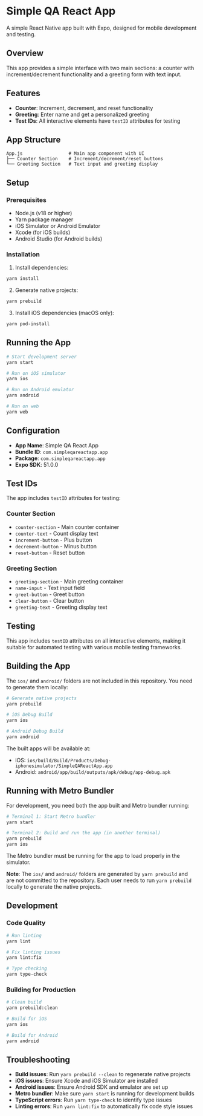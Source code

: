 # Simple QA React App

A simple React Native app built with Expo, designed for mobile development and testing.

## Overview

This app provides a simple interface with two main sections: a counter with increment/decrement functionality and a greeting form with text input.

## Features

- **Counter**: Increment, decrement, and reset functionality
- **Greeting**: Enter name and get a personalized greeting
- **Test IDs**: All interactive elements have `testID` attributes for testing

## App Structure

```
App.js                 # Main app component with UI
├── Counter Section    # Increment/decrement/reset buttons
└── Greeting Section   # Text input and greeting display
```

## Setup

### Prerequisites

- Node.js (v18 or higher)
- Yarn package manager
- iOS Simulator or Android Emulator
- Xcode (for iOS builds)
- Android Studio (for Android builds)

### Installation

1. Install dependencies:
```bash
yarn install
```

2. Generate native projects:
```bash
yarn prebuild
```

3. Install iOS dependencies (macOS only):
```bash
yarn pod-install
```

## Running the App

```bash
# Start development server
yarn start

# Run on iOS simulator
yarn ios

# Run on Android emulator
yarn android

# Run on web
yarn web
```

## Configuration

- **App Name**: Simple QA React App
- **Bundle ID**: `com.simpleqareactapp.app`
- **Package**: `com.simpleqareactapp.app`
- **Expo SDK**: 51.0.0

## Test IDs

The app includes `testID` attributes for testing:

### Counter Section
- `counter-section` - Main counter container
- `counter-text` - Count display text
- `increment-button` - Plus button
- `decrement-button` - Minus button
- `reset-button` - Reset button

### Greeting Section
- `greeting-section` - Main greeting container
- `name-input` - Text input field
- `greet-button` - Greet button
- `clear-button` - Clear button
- `greeting-text` - Greeting display text

## Testing

This app includes `testID` attributes on all interactive elements, making it suitable for automated testing with various mobile testing frameworks.

## Building the App

The `ios/` and `android/` folders are not included in this repository. You need to generate them locally:

```bash
# Generate native projects
yarn prebuild

# iOS Debug Build
yarn ios

# Android Debug Build
yarn android
```

The built apps will be available at:
- iOS: `ios/build/Build/Products/Debug-iphonesimulator/SimpleQAReactApp.app`
- Android: `android/app/build/outputs/apk/debug/app-debug.apk`

## Running with Metro Bundler

For development, you need both the app built and Metro bundler running:

```bash
# Terminal 1: Start Metro bundler
yarn start

# Terminal 2: Build and run the app (in another terminal)
yarn prebuild
yarn ios
```

The Metro bundler must be running for the app to load properly in the simulator.

**Note**: The `ios/` and `android/` folders are generated by `yarn prebuild` and are not committed to the repository. Each user needs to run `yarn prebuild` locally to generate the native projects.


## Development

### Code Quality

```bash
# Run linting
yarn lint

# Fix linting issues
yarn lint:fix

# Type checking
yarn type-check
```

### Building for Production

```bash
# Clean build
yarn prebuild:clean

# Build for iOS
yarn ios

# Build for Android
yarn android
```

## Troubleshooting

- **Build issues**: Run `yarn prebuild --clean` to regenerate native projects
- **iOS issues**: Ensure Xcode and iOS Simulator are installed
- **Android issues**: Ensure Android SDK and emulator are set up
- **Metro bundler**: Make sure `yarn start` is running for development builds
- **TypeScript errors**: Run `yarn type-check` to identify type issues
- **Linting errors**: Run `yarn lint:fix` to automatically fix code style issues